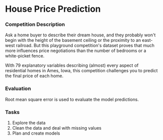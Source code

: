 # House Price Prediction

### Competition Description
Ask a home buyer to describe their dream house, and they probably won't begin with the height of the basement ceiling or the proximity to an east-west railroad. But this playground competition's dataset proves that much more influences price negotiations than the number of bedrooms or a white-picket fence.

With 79 explanatory variables describing (almost) every aspect of residential homes in Ames, Iowa, this competition challenges you to predict the final price of each home.

### Evaluation

Root mean square error is used to evaluate the model predictions.

### Tasks

1. Explore the data
2. Clean the data and deal with missing values
3. Plan and create models
